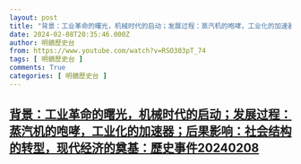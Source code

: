 ```yaml
---
layout: post
title: "背景：工业革命的曙光，机械时代的启动；发展过程：蒸汽机的咆哮，工业化的加速器；后果影响：社会结构的转型，现代经济的奠基：歷史事件20240208"
date: 2024-02-08T20:35:46.000Z
author: 明鏡歷史台
from: https://www.youtube.com/watch?v=RSO303pT_74
tags: [ 明鏡歷史台 ]
comments: True
categories: [ 明鏡歷史台 ]
---
```

<!--1707424546000-->
[背景：工业革命的曙光，机械时代的启动；发展过程：蒸汽机的咆哮，工业化的加速器；后果影响：社会结构的转型，现代经济的奠基：歷史事件20240208](https://www.youtube.com/watch?v=RSO303pT_74)
------

<div>

</div>
